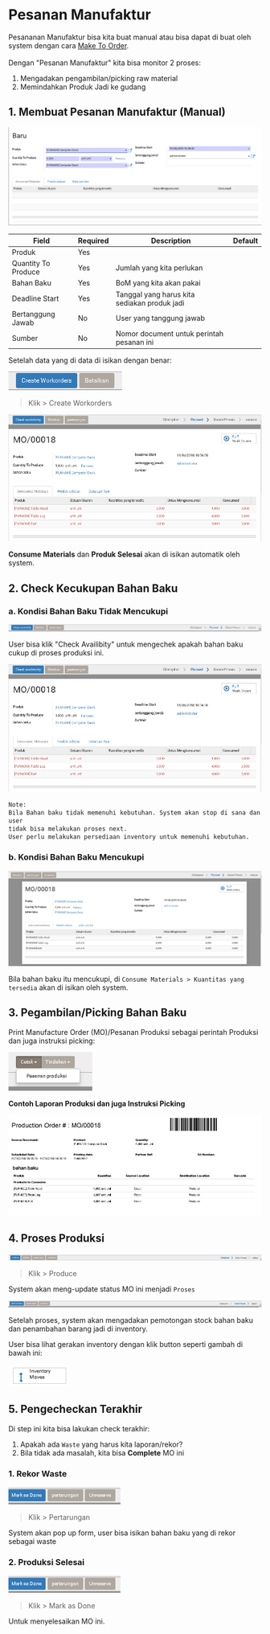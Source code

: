# Pesanan Manufaktur

Pesananan Manufaktur bisa kita buat manual atau bisa dapat di buat oleh system dengan cara [Make To Order](../inventory/persediaan.md#make-to-order-manufacture).<br>
<br>
Dengan "Pesanan Manufaktur" kita bisa monitor 2 proses:

1. Mengadakan pengambilan/picking raw material 
2. Memindahkan Produk Jadi ke gudang

## 1. Membuat Pesanan Manufaktur (Manual)

![mo form](img/mo_form.png)

|Field|Required|Description|Default|
|-----|--------|-----------|-------|
|Produk|Yes|||
|Quantity To Produce|Yes|Jumlah yang kita perlukan||
|Bahan Baku|Yes|BoM yang kita akan pakai||
|Deadline Start|Yes|Tanggal yang harus kita sediakan produk jadi||
|Bertanggung Jawab|No|User yang tanggung jawab||
|Sumber|No|Nomor document untuk perintah pesanan ini||

Setelah data yang di data di isikan dengan benar:<br>

![Create workorders](img/manufactur_create_workorders.png)

> Klik > Create Workorders

![mo form1](img/mo_form_1.png)

**Consume Materials** dan **Produk Selesai** akan di isikan automatik oleh system.

## 2. Check Kecukupan Bahan Baku

### a. Kondisi Bahan Baku Tidak Mencukupi

![mo check](img/mo_checkavailability.png)

User bisa klik "Check Availibity" untuk mengechek apakah bahan baku cukup di
proses produksi ini.

![mo form1](img/mo_form_1.png)

```
Note:
Bila Bahan baku tidak memenuhi kebutuhan. System akan stop di sana dan user
tidak bisa melakukan proses next.
User perlu melakukan persediaan inventory untuk memenuhi kebutuhan.
```

### b. Kondisi Bahan Baku Mencukupi
![mo available](img/mo_available.png)

Bila bahan baku itu mencukupi, di `Consume Materials > Kuantitas yang tersedia`
akan di isikan oleh system.


## 3. Pegambilan/Picking Bahan Baku

Print Manufacture Order (MO)/Pesanan Produksi sebagai perintah Produksi dan juga instruksi picking:

![mo print](img/mo_print_button.png)

**Contoh Laporan Produksi dan juga Instruksi Picking**

![mo list](img/mo_list.png)


## 4. Proses Produksi

![MO Produce](img/mo_produce.png)

> Klik > Produce

System akan meng-update status MO ini menjadi `Proses`

![MO Produce](img/mo_produced.png)

Setelah proses, system akan mengadakan pemotongan stock bahan baku dan
penambahan barang jadi di inventory.

User bisa lihat gerakan inventory dengan klik button seperti gambah di bawah
ini:

![Inventory Move](img/inventory_moves.png)

## 5. Pengecheckan Terakhir

Di step ini kita bisa lakukan check terakhir:

1. Apakah ada `Waste` yang harus kita laporan/rekor?
2. Bila tidak ada masalah, kita bisa **Complete** MO ini

### 1. Rekor Waste

![Final Step](img/mo_final.png)

> Klik > Pertarungan

System akan pop up form, user bisa isikan bahan baku yang di rekor sebagai waste

### 2. Produksi Selesai

![Final Step](img/mo_final.png)

> Klik > Mark as Done

Untuk menyelesaikan MO ini.
